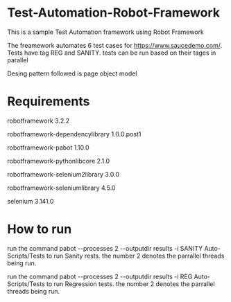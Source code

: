 # Test-Automation-Robot-Framework
This is a sample Test Automation framework using Robot Framework

The freamework automates 6 test cases for https://www.saucedemo.com/.  Tests have tag REG and SANITY. tests can be run based on their tages in parallel

Desing pattern followed is page object model

# Requirements
robotframework                   3.2.2

robotframework-dependencylibrary 1.0.0.post1

robotframework-pabot             1.10.0

robotframework-pythonlibcore     2.1.0

robotframework-selenium2library  3.0.0

robotframework-seleniumlibrary   4.5.0

selenium                         3.141.0


# How to run
run the command   pabot --processes 2 --outputdir results -i SANITY Auto-Scripts/Tests to run Sanity rests.  the number 2 denotes the parrallel threads being run.

run the command   pabot --processes 2 --outputdir results -i REG Auto-Scripts/Tests to run Regression tests. the number 2 denotes the parrallel threads being run.
